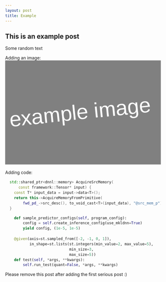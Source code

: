 ```yaml
---
layout: post
title: Example
---
```


## This is an example post

Some random text

Adding an image:
![Example image](/images/example_image.png)

Adding code:

```c++
  std::shared_ptr<dnnl::memory> AcquireSrcMemory(
      const framework::Tensor* input) {
    const T* input_data = input->data<T>();
    return this->AcquireMemoryFromPrimitive(
        fwd_pd_->src_desc(), to_void_cast<T>(input_data), "@src_mem_p");
  }
```

```python
    def sample_predictor_configs(self, program_config):
        config = self.create_inference_config(use_mkldnn=True)
        yield config, (1e-5, 1e-5)

    @given(axis=st.sampled_from([-2, -1, 0, 1]),
           in_shape=st.lists(st.integers(min_value=2, max_value=5),
                             min_size=3,
                             max_size=5))
    def test(self, *args, **kwargs):
        self.run_test(quant=False, *args, **kwargs)
```

Please remove this post after adding the first serious post :)
